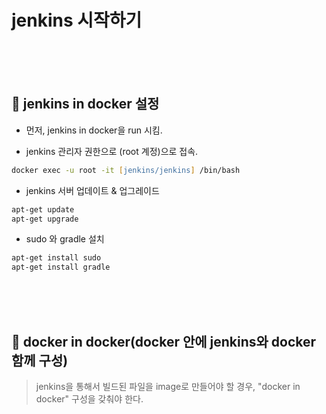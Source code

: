 # jenkins 시작하기


<br>
<br>
<br>


## 🌈 jenkins in docker 설정

* 먼저, jenkins in docker을 run 시킴.

* jenkins 관리자 권한으로 (root 계정)으로 접속.

```zsh
docker exec -u root -it [jenkins/jenkins] /bin/bash
```

* jenkins 서버 업데이트 & 업그레이드

```zsh
apt-get update 
apt-get upgrade
```

* sudo 와 gradle 설치

```zsh
apt-get install sudo
apt-get install gradle
```


<br>
<br>
<br>

## 🌈 docker in docker(docker 안에 jenkins와 docker 함께 구성)

> jenkins을 통해서 빌드된 파일을 image로 만들어야 할 경우, "docker in docker" 구성을 갖춰야 한다.



